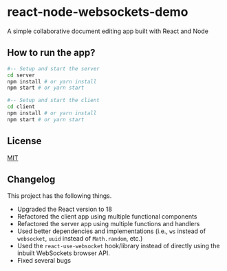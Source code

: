 # react-node-websockets-demo
A simple collaborative document editing app built with React and Node

## How to run the app?

```bash
#-- Setup and start the server
cd server
npm install # or yarn install
npm start # or yarn start

#-- Setup and start the client
cd client
npm install # or yarn install
npm start # or yarn start
```

## License
[MIT](LICENSE)

## Changelog

This project has the following things.

- Upgraded the React version to 18
- Refactored the client app using multiple functional components
- Refactored the server app using multiple functions and handlers
- Used better dependencies and implementations (i.e., `ws` instead of `websocket`, `uuid` instead of `Math.random`, etc.)
- Used the `react-use-websocket` hook/library instead of directly using the inbuilt WebSockets browser API.
- Fixed several bugs
